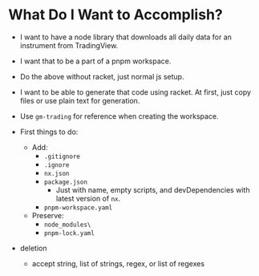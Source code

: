 # What Do I Want to Accomplish?

- I want to have a node library that downloads all daily data for an instrument from TradingView.
- I want that to be a part of a pnpm workspace.
- Do the above without racket, just normal js setup.
- I want to be able to generate that code using racket. At first, just copy files or use plain text for generation.


- Use `gm-trading` for reference when creating the workspace.
- First things to do:
  - Add:
    - `.gitignore`
    - `.ignore`
    - `nx.json`
    - `package.json`
      - Just with name, empty scripts, and devDependencies with latest version of `nx`.
    - `pnpm-workspace.yaml`
  - Preserve:
    - `node_modules\`
    - `pnpm-lock.yaml`


- deletion
  - accept string, list of strings, regex, or list of regexes
